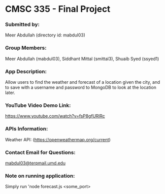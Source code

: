 # CMSC 335 - Final Project

### Submitted by:
Meer Abdullah (directory id: mabdul03)

### Group Members:
Meer Abdullah (mabdul03), Siddhant Mittal (smittal3), Shuaib Syed (ssyed1)

### App Description:
Allow users to find the weather and forecast of a location given the city, and to save 
with a username and password to MongoDB to look at the location later.

### YouTube Video Demo Link:
https://www.youtube.com/watch?v=fsP8gfURIRc

### APIs Information:
Weather API: (https://openweathermap.org/current)

### Contact Email for Questions:
mabdul03@terpmail.umd.edu

### Note on running application:
Simply run 'node forecast.js <some_port>